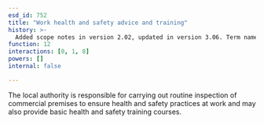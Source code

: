 ```yaml
---
esd_id: 752
title: "Work health and safety advice and training"
history: >-
  Added scope notes in version 2.02, updated in version 3.06. Term name changed from 'Health and safety at work - advice and training' to 'Safety - health and safety at work - advice and training' in version 3.00. Name changed to 'Work health and safety advice and training' in version 4.00.
function: 12
interactions: [0, 1, 8]
powers: []
internal: false

---
```


The local authority is responsible for carrying out routine inspection of commercial premises to ensure health and safety practices at work and may also provide basic health and safety training courses.

